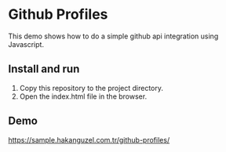 # Github Profiles

This demo shows how to do a simple github api integration using Javascript.

## Install and run
1. Copy this repository to the project directory.
2. Open the index.html file in the browser.

## Demo
https://sample.hakanguzel.com.tr/github-profiles/

